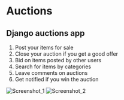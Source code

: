 # Auctions
## Django auctions app
1. Post your items for sale
2. Close your auction if you get a good offer
2. Bid on items posted by other users
3. Search for items by categories
4. Leave comments on auctions
5. Get notified if you win the auction

![Screenshot_1](https://user-images.githubusercontent.com/83211270/219175870-507df8b2-a9e4-441b-8797-dfee46eb6462.png)
![Screenshot_2](https://user-images.githubusercontent.com/83211270/219176747-198991e1-2bc3-4fde-94a6-dbdc4a44ab8a.png)
